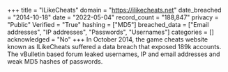 +++
title = "ILikeCheats"
domain = "https://ilikecheats.net"
date_breached = "2014-10-18"
date = "2022-05-04"
record_count = "188,847"
privacy = "Public"
Verified = "True"
hashing = ["MD5"]
breached_data = ["Email addresses", "IP addresses", "Passwords", "Usernames"]
categories = []
acknowledged = "No"
+++
In October 2014, the game cheats website known as ILikeCheats suffered a data breach that exposed 189k accounts. The vBulletin based forum leaked usernames, IP and email addresses and weak MD5 hashes of passwords.
